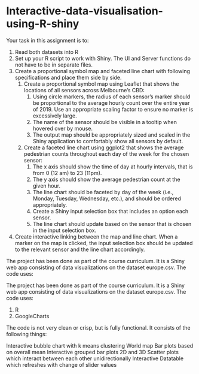 # Interactive-data-visualisation-using-R-shiny

Your task in this assignment is to:

1. Read both datasets into R
2. Set up your R script to work with Shiny. The UI and Server functions do not have to be in separate files.
3. Create a proportional symbol map and faceted line chart with following specifications and place them side by side.
   1. Create a proportional symbol map using Leaflet that shows the locations of all sensors across Melbourne’s CBD:
      1. Using circle markers, the radius of each sensor’s marker should be proportional to the average hourly count over the entire year of 2019. Use an appropriate scaling factor to ensure no marker is excessively large.
      2. The name of the sensor should be visible in a tooltip when hovered over by mouse.
      3. The output map should be appropriately sized and scaled in the Shiny application to comfortably show all sensors by default.
   2. Create a faceted line chart using ggplot2 that shows the average pedestrian counts throughout each day of the week for the chosen sensor:
      1. The x axis should show the time of day at hourly intervals, that is from 0 (12 am) to 23 (11pm).
      2. The y axis should show the average pedestrian count at the given hour.
      3. The line chart should be faceted by day of the week (i.e., Monday, Tuesday, Wednesday, etc.), and should be ordered appropriately.
      4. Create a Shiny input selection box that includes an option each sensor.
      5. The line chart should update based on the sensor that is chosen in the input selection box.
4. Create interactive linking between the map and line chart. When a marker on the map is clicked, the input selection box should be updated to the relevant sensor and the line chart accordingly.

The project has been done as part of the course curriculum. It is a Shiny web app consisting of data visualizations on the dataset europe.csv. The code uses:



The project has been done as part of the course curriculum. It is a Shiny web app consisting of data visualizations on the dataset europe.csv. The code uses:

1. R
2. GoogleCharts

The code is not very clean or crisp, but is fully functional. It consists of the following things:

Interactive bubble chart with k means clustering
World map
Bar plots based on overall mean
Interactive grouped bar plots
2D and 3D Scatter plots which interact between each other unidirectionally
Interactive Datatable which refreshes with change of slider values
